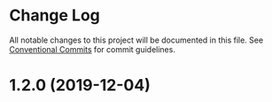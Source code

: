 # Change Log

All notable changes to this project will be documented in this file. See [Conventional Commits](https://conventionalcommits.org) for commit guidelines.

# 1.2.0 (2019-12-04)
